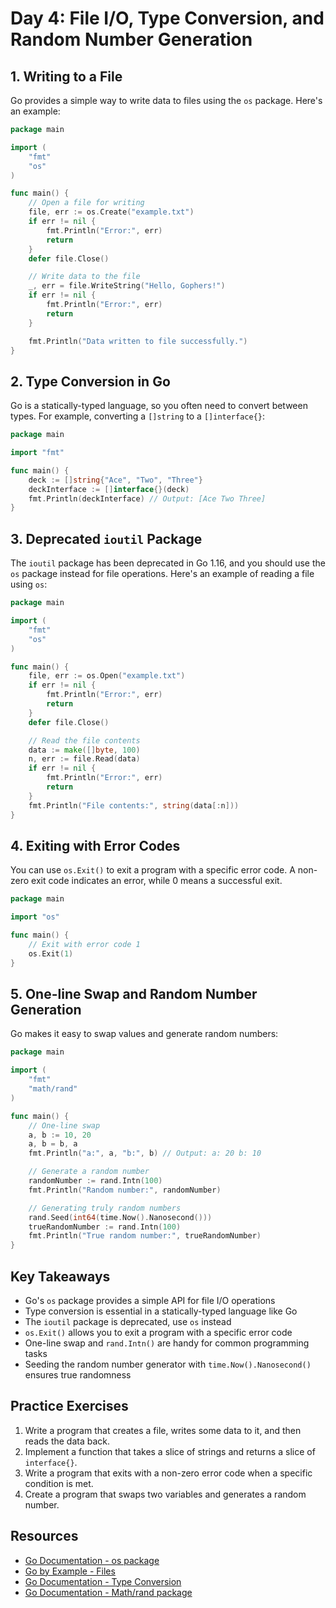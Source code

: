 # Day 4: File I/O, Type Conversion, and Random Number Generation

## 1. Writing to a File
Go provides a simple way to write data to files using the `os` package. Here's an example:

```go
package main

import (
    "fmt"
    "os"
)

func main() {
    // Open a file for writing
    file, err := os.Create("example.txt")
    if err != nil {
        fmt.Println("Error:", err)
        return
    }
    defer file.Close()

    // Write data to the file
    _, err = file.WriteString("Hello, Gophers!")
    if err != nil {
        fmt.Println("Error:", err)
        return
    }

    fmt.Println("Data written to file successfully.")
}
```

## 2. Type Conversion in Go
Go is a statically-typed language, so you often need to convert between types. For example, converting a `[]string` to a `[]interface{}`:

```go
package main

import "fmt"

func main() {
    deck := []string{"Ace", "Two", "Three"}
    deckInterface := []interface{}(deck)
    fmt.Println(deckInterface) // Output: [Ace Two Three]
}
```

## 3. Deprecated `ioutil` Package
The `ioutil` package has been deprecated in Go 1.16, and you should use the `os` package instead for file operations. Here's an example of reading a file using `os`:

```go
package main

import (
    "fmt"
    "os"
)

func main() {
    file, err := os.Open("example.txt")
    if err != nil {
        fmt.Println("Error:", err)
        return
    }
    defer file.Close()

    // Read the file contents
    data := make([]byte, 100)
    n, err := file.Read(data)
    if err != nil {
        fmt.Println("Error:", err)
        return
    }
    fmt.Println("File contents:", string(data[:n]))
}
```

## 4. Exiting with Error Codes
You can use `os.Exit()` to exit a program with a specific error code. A non-zero exit code indicates an error, while 0 means a successful exit.

```go
package main

import "os"

func main() {
    // Exit with error code 1
    os.Exit(1)
}
```

## 5. One-line Swap and Random Number Generation
Go makes it easy to swap values and generate random numbers:

```go
package main

import (
    "fmt"
    "math/rand"
)

func main() {
    // One-line swap
    a, b := 10, 20
    a, b = b, a
    fmt.Println("a:", a, "b:", b) // Output: a: 20 b: 10

    // Generate a random number
    randomNumber := rand.Intn(100)
    fmt.Println("Random number:", randomNumber)

    // Generating truly random numbers
    rand.Seed(int64(time.Now().Nanosecond()))
    trueRandomNumber := rand.Intn(100)
    fmt.Println("True random number:", trueRandomNumber)
}
```

## Key Takeaways
- Go's `os` package provides a simple API for file I/O operations
- Type conversion is essential in a statically-typed language like Go
- The `ioutil` package is deprecated, use `os` instead
- `os.Exit()` allows you to exit a program with a specific error code
- One-line swap and `rand.Intn()` are handy for common programming tasks
- Seeding the random number generator with `time.Now().Nanosecond()` ensures true randomness

## Practice Exercises
1. Write a program that creates a file, writes some data to it, and then reads the data back.
2. Implement a function that takes a slice of strings and returns a slice of `interface{}`.
3. Write a program that exits with a non-zero error code when a specific condition is met.
4. Create a program that swaps two variables and generates a random number.

## Resources
- [Go Documentation - os package](https://golang.org/pkg/os/)
- [Go by Example - Files](https://gobyexample.com/reading-files)
- [Go Documentation - Type Conversion](https://golang.org/ref/spec#Conversions)
- [Go Documentation - Math/rand package](https://golang.org/pkg/math/rand/)